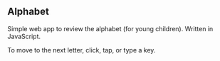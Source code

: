 ## Alphabet

Simple web app to review the alphabet (for young children). Written in JavaScript.

To move to the next letter, click, tap, or type a key.
